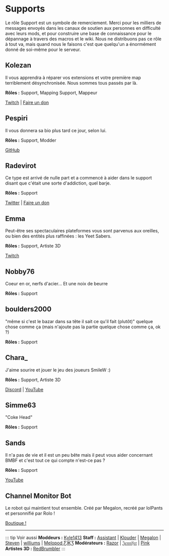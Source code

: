 # Supports

Le rôle Support est un symbole de remerciement. Merci pour les milliers de messages envoyés dans les canaux de soutien aux personnes en difficulté avec leurs mods, et pour construire une base de connaissance pour le dépannage à travers des macros et le wiki. Nous ne distribuons pas ce rôle à tout va, mais quand nous le faisons c'est que quelqu'un a énormément donné de soi-même pour le serveur.

## Kolezan

Il vous apprendra à réparer vos extensions et votre première map terriblement désynchronisée. Nous sommes tous passés par là.

**Rôles :** Support, Mapping Support, Mappeur

[Twitch](https://www.twitch.tv/kolezan) | [Faire un don](https://paypal.me/kolezan)

## Pespiri

Il vous donnera sa bio plus tard ce jour, selon lui.

**Rôles :** Support, Modder

[GitHub](https://github.com/pespiri)

## Radevirot

Ce type est arrivé de nulle part et a commencé à aider dans le support disant que c'était une sorte d'addiction, quel barje.

**Rôles :** Support

[Twitter](https://twitter.com/Radevirot) | [Faire un don](https://paypal.me/Radevirot)

## Emma

Peut-être ses spectaculaires plateformes vous sont parvenus aux oreilles, ou bien des entités plus raffinées : les Yeet Sabers.

**Rôles :** Support, Artiste 3D

[Twitch](https://www.twitch.tv/therealkleinba)

## Nobby76

Coeur en or, nerfs d'acier... Et une noix de beurre

**Rôles :** Support

## boulders2000

"même si c'est le bazar dans sa tête il sait ce qu'il fait (plutôt)" quelque chose comme ça (mais n'ajoute pas la partie quelque chose comme ça, ok ?)

**Rôles :** Support

## Chara\_

J'aime sourire et jouer le jeu des joueurs SmileW :)

**Rôles :** Support, Artiste 3D

[Discord](https://discord.gg/NXnPYEh) | [YouTube](https://www.youtube.com/c/CharaHere)

## Simme63

"Coke Head"

**Rôles :** Support

## Sands

Il n'a pas de vie et il est un peu bête mais il peut vous aider concernant BMBF et c'est tout ce qui compte n'est-ce pas ?

**Rôles :** Support

[YouTube](https://www.youtube.com/channel/UCiZEAQOgVABYs1-u3psPezg)

## Channel Monitor Bot

Le robot qui maintient tout ensemble.
Créé par Megalon, recréé par lolPants et personnifié par Rolo !

[Boutique !](https://www.redbubble.com/people/megalon-gaming/portfolio)

---

::: tip Voir aussi
**Moddeurs :** [Kyle1413](/fr/about/modders.md#kyle1413)
**Staff :** [Assistant](/fr/about/staff.md#assistant) | [Klouder](/fr/about/staff.md#klouder) | [Megalon](/fr/about/staff.md#megalon) | [Steven](/fr/about/staff.md#steven) | [williums](/fr/about/staff.md#williums) | [Melopod ƸӜƷ](/fr/about/staff.md#melopod-ƹӝʒ)
**Modérateurs :** [Razor](/fr/about/moderators.md#razor) | [𝔍𝔢𝔫𝔫𝔦𝔣𝔢𝔯](/fr/about/moderators.md#𝔍𝔢𝔫𝔫𝔦𝔣𝔢𝔯) | [Pink](/fr/about/moderators.md#pink)
**Artistes 3D :** [RedBrumbler](/fr/about/3d-artists.md#redbrumbler)
:::
